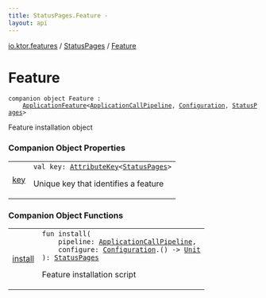 ```yaml
---
title: StatusPages.Feature - 
layout: api
---
```


<div class='api-docs-breadcrumbs'><a href="../../index.html">io.ktor.features</a> / <a href="../index.html">StatusPages</a> / <a href="./index.html">Feature</a></div>

# Feature

<div class="signature"><code><span class="keyword">companion</span> <span class="keyword">object </span><span class="identifier">Feature</span>&nbsp;<span class="symbol">:</span>&nbsp;<br/>&nbsp;&nbsp;&nbsp;&nbsp;<a href="../../../io.ktor.application/-application-feature/index.html"><span class="identifier">ApplicationFeature</span></a><span class="symbol">&lt;</span><a href="../../../io.ktor.application/-application-call-pipeline/index.html"><span class="identifier">ApplicationCallPipeline</span></a><span class="symbol">,</span>&nbsp;<a href="../-configuration/index.html"><span class="identifier">Configuration</span></a><span class="symbol">,</span>&nbsp;<a href="../index.html"><span class="identifier">StatusPages</span></a><span class="symbol">&gt;</span></code></div>

Feature installation object

### Companion Object Properties

<table class="api-docs-table">
<tbody>
<tr>
<td markdown="1">

<a href="key.html">key</a>


</td>
<td markdown="1">
<div class="signature"><code><span class="keyword">val </span><span class="identifier">key</span><span class="symbol">: </span><a href="../../../io.ktor.util/-attribute-key/index.html"><span class="identifier">AttributeKey</span></a><span class="symbol">&lt;</span><a href="../index.html"><span class="identifier">StatusPages</span></a><span class="symbol">&gt;</span></code></div>

Unique key that identifies a feature


</td>
</tr>
</tbody>
</table>

### Companion Object Functions

<table class="api-docs-table">
<tbody>
<tr>
<td markdown="1">

<a href="install.html">install</a>


</td>
<td markdown="1">
<div class="signature"><code><span class="keyword">fun </span><span class="identifier">install</span><span class="symbol">(</span><br/>&nbsp;&nbsp;&nbsp;&nbsp;<span class="parameterName" id="io.ktor.features.StatusPages.Feature$install(io.ktor.application.ApplicationCallPipeline, kotlin.Function1((io.ktor.features.StatusPages.Configuration, kotlin.Unit)))/pipeline">pipeline</span><span class="symbol">:</span>&nbsp;<a href="../../../io.ktor.application/-application-call-pipeline/index.html"><span class="identifier">ApplicationCallPipeline</span></a><span class="symbol">, </span><br/>&nbsp;&nbsp;&nbsp;&nbsp;<span class="parameterName" id="io.ktor.features.StatusPages.Feature$install(io.ktor.application.ApplicationCallPipeline, kotlin.Function1((io.ktor.features.StatusPages.Configuration, kotlin.Unit)))/configure">configure</span><span class="symbol">:</span>&nbsp;<a href="../-configuration/index.html"><span class="identifier">Configuration</span></a><span class="symbol">.</span><span class="symbol">(</span><span class="symbol">)</span>&nbsp;<span class="symbol">-&gt;</span>&nbsp;<a href="https://kotlinlang.org/api/latest/jvm/stdlib/kotlin/-unit/index.html"><span class="identifier">Unit</span></a><br/><span class="symbol">)</span><span class="symbol">: </span><a href="../index.html"><span class="identifier">StatusPages</span></a></code></div>

Feature installation script


</td>
</tr>
</tbody>
</table>
